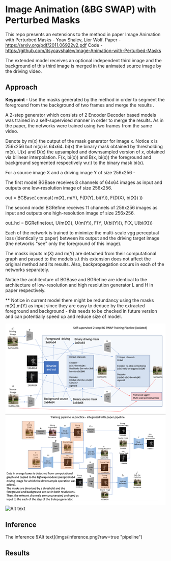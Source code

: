 <h1> Image Animation (&BG SWAP) with Perturbed Masks </h1>


This repo presents an extensions to the method in paper Image Animation with Perturbed Masks - Yoav Shalev, Lior Wolf.
Paper - https://arxiv.org/pdf/2011.06922v2.pdf
Code - https://github.com/itsyoavshalev/Image-Animation-with-Perturbed-Masks

The extended model receives an optional independent third image and the background of this third image is merged in the animated source image by the driving video.


<h2> Approach </h2>


<b> Keypoint </b> - Use the masks generated by the method in order to segment the foreground from the background of two frames and merge the results .


A 2-step generator which consists of 2 Encoder Decoder based models was trained in a self-supervised manner in order to merge the results. As in the paper, the networks were trained using two frames from the same video.


Denote by   m(x) the output of the mask generator for image x. Notice x is 256x256 but m(x) is 64x64.
            bi(x) the binary mask obtained by thresholding m(x).
            U(x) and D(x) the upsampled and downsampled version of x, obtained via bilinear interpolation.
            F(x, bi(x)) and B(x, bi(x)) the foreground and background segmented respectively w.r.t to the binary mask bi(x).


For a source image X and a driving image Y of size 256x256 -


The first model BGBase receives 8 channels of 64x64 images as input and outputs one low-resolution image of size 256x256.


out = BGBase(  concat( m(X), m(Y), F(D(Y), bi(Y)), F(D(X), bi(X)) ))


The second model BGRefine receives 11 channels of 256x256 images as input and outputs one high-resolution image of size 256x256.


out_hd = BGRefine(out, U(m(X)), U(m(Y)),  F(Y, U(bi(Y))), F(X, U(bi(X)))


Each of the network is trained to minimize the multi-scale vgg perceptual loss (identically to paper) between its output and the driving target image (the networks "see" only the foreground of this image).


The masks inputs m(X) and m(Y) are detached from their computational graph and passed to the models s.t this extension does not affect the original method and its results.
Also, backpropagation occurs in each of the networks separately.

Notice the architecture of BGBase and BGRefine are identical to the architecture of low-resolution and high resolution generator L and H in paper respectively.

** Notice in current model there might be redundancy using the masks m(X),m(Y) as input since they are easy to deduce by the extracted foreground and background - this needs to be checked in future version and can potentially speed up and reduce size of model.


![Alt text](imgs/isolated.png?raw=true "pipeline")
![Alt text](imgs/original.png?raw=true "original")
![Alt text](img/epoch_11.png?raw=true "epoch 11")

<h2> Inference </h2>
The inference
![Alt text](imgs/inference.png?raw=true "pipeline")

<h2> Results </h2>
